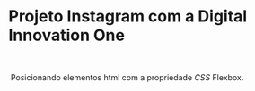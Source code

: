 # Projeto Instagram com a Digital Innovation One

​	

​	Posicionando elementos html com a propriedade *CSS* Flexbox.



[^footnote]: Condutor do Curso: professora Gabriela Pinheiro



​	





